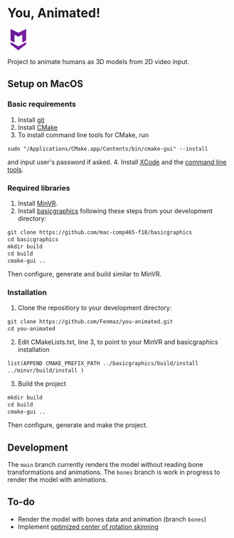 # You, Animated!

![alt text](https://github.com/adam-p/markdown-here/raw/master/src/common/images/icon48.png "Logo Title Text 1")


Project to animate humans as 3D models from 2D video input.

## Setup on MacOS
### Basic requirements
1. Install [git](https://git-scm.com/book/en/v2/Getting-Started-Installing-Git)
2. Install [CMake](https://cmake.org/download/)
3. To install command line tools for CMake, run
```
sudo "/Applications/CMake.app/Contents/bin/cmake-gui" --install
```
and input user's password if asked.
4. Install [XCode](https://developer.apple.com/xcode/) and the [command line tools](https://www.moncefbelyamani.com/how-to-install-xcode-homebrew-git-rvm-ruby-on-mac/#laptop-script).

### Required libraries
1. Install [MinVR](https://github.com/mac-comp465-f18/minvr).
2. Install [basicgraphics](https://github.com/mac-comp465-f18/basicgraphics) following these steps from your development directory:
  ```
  git clone https://github.com/mac-comp465-f18/basicgraphics
  cd basicgraphics
  mkdir build
  cd build
  cmake-gui ..
  ```
  Then configure, generate and build similar to MinVR.


### Installation
1. Clone the repositiory to your development directory:
```
git clone https://github.com/Fenmaz/you-animated.git
cd you-animated
```

2. Edit CMakeLists.txt, line 3, to point to your MinVR and basicgraphics installation
```
list(APPEND CMAKE_PREFIX_PATH ../basicgraphics/build/install ../minvr/build/install )
```

3. Build the project
```
mkdir build
cd build
cmake-gui ..
```
Then configure, generate and make the project.

## Development
The ```main``` branch currently renders the model without reading bone transformations and animations.
The ```bones``` branch is work in progress to render the model with animations.

## To-do
- Render the model with bones data and animation (branch ```bones```)
- Implement [optimized center of rotation skinning](https://dl.acm.org/citation.cfm?id=2925959)
